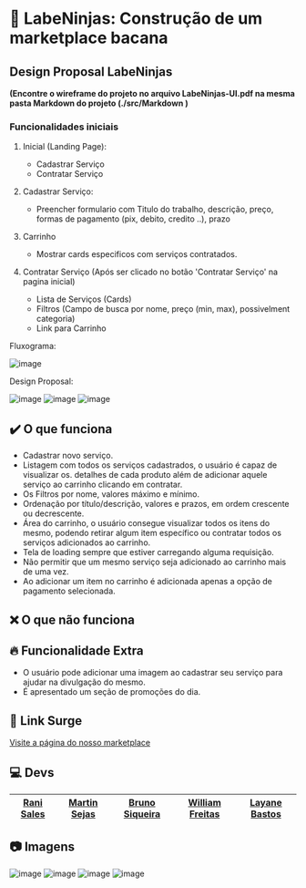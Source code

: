 # 📄  LabeNinjas: Construção de um marketplace bacana

## Design Proposal LabeNinjas 

__(Encontre o wireframe do projeto no arquivo LabeNinjas-UI.pdf na mesma pasta Markdown do projeto (./src/Markdown )__

### Funcionalidades iniciais

1. Inicial (Landing Page):
    - Cadastrar Serviço
    - Contratar Serviço

2. Cadastrar Serviço:
    - Preencher formulario com Titulo do trabalho, descrição, preço, formas de pagamento (pix, debito, credito ..), prazo

3. Carrinho
    - Mostrar cards especificos com serviços contratados. 

4. Contratar Serviço (Após ser clicado no botão 'Contratar Serviço' na pagina inicial)
    - Lista de Serviços (Cards)
    - Filtros (Campo de busca por nome, preço (min, max), possivelment categoria)
    - Link para Carrinho

Fluxograma: 

![image](https://user-images.githubusercontent.com/99181273/163043773-da8c0a40-b75c-43d6-8c5f-cb1927df8348.png)


Design Proposal: 

![image](https://user-images.githubusercontent.com/99181273/163043853-0ea8aa51-8334-4ec0-a70b-8e5391b4cd2e.png)
![image](https://user-images.githubusercontent.com/99181273/163043890-dd37f23a-3e49-4ce0-ba62-0dbda138416a.png)
![image](https://user-images.githubusercontent.com/99181273/163043931-ee061a9d-0f68-4cf1-be13-f399f080fcd7.png)

## ✔️ O que funciona
- Cadastrar novo serviço.
- Listagem com todos os serviços cadastrados, o usuário é capaz de visualizar os. detalhes de cada produto além de adicionar aquele serviço ao carrinho clicando em contratar.
- Os Filtros por nome, valores máximo e mínimo.
- Ordenação por título/descrição, valores e prazos, em ordem crescente ou decrescente.
- Área do carrinho, o usuário consegue visualizar todos os itens do mesmo, podendo retirar algum item específico ou contratar todos os serviços adicionados ao carrinho.
- Tela de loading sempre que estiver carregando alguma requisição.
- Não permitir que um mesmo serviço seja adicionado ao carrinho mais de uma vez.
- Ao adicionar um item no carrinho é adicionada apenas a opção de pagamento selecionada.

## ❌ O que não funciona


## :fire: Funcionalidade Extra
- O usuário pode adicionar uma imagem ao cadastrar seu serviço para ajudar na divulgação do mesmo.
- É apresentado um seção de promoções do dia.

## 🔗 Link Surge 
  [Visite a página do nosso marketplace](http://labeninjas-grupo2.surge.sh/)

##  :computer: Devs

| [Rani Sales](https://github.com/RaniSales)| [Martin Sejas](https://github.com/martinsejas) |[Bruno Siqueira](https://github.com/brunosp-49) |  [William Freitas](https://github.com/Dottysoli) |[Layane Bastos](https://github.com/LayaneB) |
| :---: | :---: | :---: | :---: | :---: |

## 📷 Imagens
![image](https://user-images.githubusercontent.com/50851374/163732280-dddeaa54-2773-477b-87e2-7807dd84d382.png)
![image](https://user-images.githubusercontent.com/50851374/163658518-28d9ce08-1cc3-436a-b838-cebdca0f01f4.png)
![image](https://user-images.githubusercontent.com/50851374/163658496-5b4dd4ae-342c-4495-b5e1-6380e9db8b23.png)
![image](https://user-images.githubusercontent.com/50851374/163732509-e07b4deb-7001-4f10-9d69-add85c6f4ddc.png)






